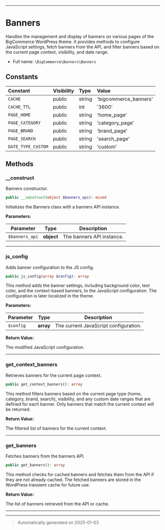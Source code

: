 ***

# Banners

Handles the management and display of banners on various pages of the BigCommerce WordPress theme. It
provides methods to configure JavaScript settings, fetch banners from the API, and filter banners based
on the current page context, visibility, and date range.



* Full name: `\BigCommerce\Banners\Banners`


## Constants

| Constant | Visibility | Type | Value |
|:---------|:-----------|:-----|:------|
|`CACHE`|public|string|&#039;bigcommerce_banners&#039;|
|`CACHE_TTL`|public|int|&#039;3600&#039;|
|`PAGE_HOME`|public|string|&#039;home_page&#039;|
|`PAGE_CATEGORY`|public|string|&#039;category_page&#039;|
|`PAGE_BRAND`|public|string|&#039;brand_page&#039;|
|`PAGE_SEARCH`|public|string|&#039;search_page&#039;|
|`DATE_TYPE_CUSTOM`|public|string|&#039;custom&#039;|


## Methods


### __construct

Banners constructor.

```php
public __construct(object $banners_api): mixed
```

Initializes the Banners class with a banners API instance.






**Parameters:**

| Parameter | Type | Description |
|-----------|------|-------------|
| `$banners_api` | **object** | The banners API instance. |





***

### js_config

Adds banner configuration to the JS config.

```php
public js_config(array $config): array
```

This method adds the banner settings, including background color, text color, and the context-based
banners, to the JavaScript configuration. The configuration is later localized in the theme.






**Parameters:**

| Parameter | Type | Description |
|-----------|------|-------------|
| `$config` | **array** | The current JavaScript configuration. |


**Return Value:**

The modified JavaScript configuration.




***

### get_context_banners

Retrieves banners for the current page context.

```php
public get_context_banners(): array
```

This method filters banners based on the current page type (home, category, brand, search), visibility,
and any custom date ranges that are defined for each banner. Only banners that match the current context
will be returned.







**Return Value:**

The filtered list of banners for the current context.




***

### get_banners

Fetches banners from the banners API.

```php
public get_banners(): array
```

This method checks for cached banners and fetches them from the API if they are not already cached.
The fetched banners are stored in the WordPress transient cache for future use.







**Return Value:**

The list of banners retrieved from the API or cache.




***


***
> Automatically generated on 2025-01-03
